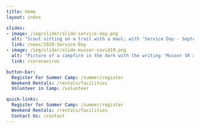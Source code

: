 ```yaml
---
title: Home
layout: index

slides:
- image: /img/slider/slide-service-day.png
  alt: "Scout sitting on a trail with a maul; with 'Service Day - September 12'"
  link: /news/2020-Service-Day
- image: /img/slider/slide-musser-covid19.png
  alt: "Picture of a campfire in the dark with the writing 'Musser SR and COVID-19'"
  link: /coronavirus

button-bar:
  Register For Summer Camp: /summer/register
  Weekend Rentals: /rentals/facilities
  Volunteer in Camp: /volunteer

quick-links:
  Register for Summer Camp: /summer/register
  Weekend Rentals: /rentals/facilities
  Contact Us: /contact
---
```

